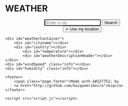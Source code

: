 <!DOCTYPE html>
<html lang="en">
<head>
    <meta charset="UTF-8">
    <meta name="viewport" content="width=device-width, initial-scale=1.0">
    <title>Weather</title>
    <link rel="stylesheet" href="style.css">
    <link rel = "icon" href =  "https://i.imgur.com/Vfu3gdv.png" type = "image/x-icon">
    <link href="https://fonts.googleapis.com/css2?family=B612:wght@700&display=swap" rel="stylesheet">
    <link href="https://fonts.googleapis.com/css2?family=Karla:wght@700&display=swap" rel="stylesheet">
</head>
<body>
        <h1>WEATHER</h1>
        <div style="display:flex;justify-content:center;align-items:center;">
            <div><input type="text" placeholder=" Enter a city" id="citynameinput" autofocus> 
            <button class="button" id="searchBtn">Search</button></div>
        </div>
        <div style="display:flex;justify-content:center;align-items:center;">
            <div><button class="locbtn" id="locbtn">➢ Use my location</button></div></div>
    
    <div id="weatherContainer">
        <div id="cityname"></div>
        <div id="country"></div>
            <div id="temperature"></div>
            <div id="weatherDescriptionHeader"></div>
    </div>
    <div id="windSpeed" class="info"></div>
    <div id="humidity" class="info"></div>

    <footer>
        <span class="page-footer">Made with &#127752; by 
        <a href="http://github.com/kaiquemribeiro">kiq</a>
    </footer>

    <script src="script.js"></script>
</body>
</html>
